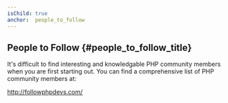 ```yaml
---
isChild: true
anchor:  people_to_follow
---
```


## People to Follow {#people_to_follow_title}

It's difficult to find interesting and knowledgable PHP
community members when you are first starting out. You can
find a comprehensive list of PHP community members at:

<http://followphpdevs.com/>
